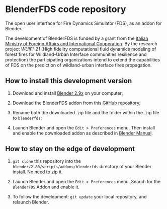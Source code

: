 # BlenderFDS code repository

The open user interface for Fire Dynamics Simulator (FDS), as an addon for Blender.

The development of BlenderFDS is funded by a grant from the [Italian Ministry of Foreign Affairs and International Cooperation](https://www.esteri.it/mae/en/).
By the research project *WUIFI-21* (High fidelity computational fluid dynamics modeling of forest fires for Wildland-Urban Interface communities resilience and protection) the participating organizations intend to extend the capabilities of FDS on the prediction of wildland-urban interface fires propagation.

## How to install this development version

1. Download and install [Blender 2.9x](http://www.blender.org) on your computer;

2. Download the BlenderFDS addon from this [GitHub repository](https://github.com/firetools/blenderfds/archive/master.zip);

3. Rename both the downloaded .zip file and the folder within the .zip file to `blenderfds`;

4. Launch Blender and open the `Edit > Preferences` menu. Then install and enable the downloaded addon as described in [Blender Manual](https://docs.blender.org/manual/en/dev/editors/preferences/addons.html?highlight=addon#).

## How to stay on the edge of development

1. `git clone` this repository into the `blender/2.80/scripts/addons/blenderfds` directory of your Blender install. No need to zip it.

2. Launch Blender and open the `Edit > Preferences` menu. Search for the `BlenderFDS` Addon and enable it.

3. To follow the development: `git update` your local repository, and relaunch Blender.

